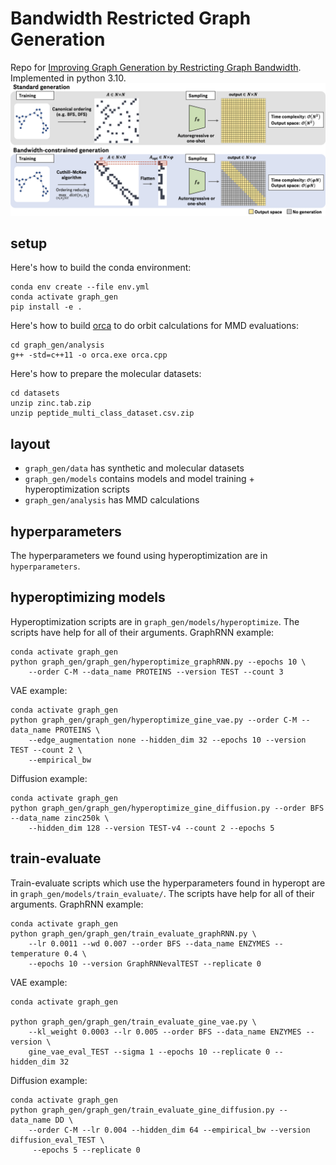 # Bandwidth Restricted Graph Generation
Repo for [Improving Graph Generation by Restricting Graph Bandwidth](https://arxiv.org/abs/2301.10857).
Implemented in python 3.10.
![overview figure](./figures/overview_fig.png)

## setup
Here's how to build the conda environment:
```
conda env create --file env.yml
conda activate graph_gen
pip install -e .
```
Here's how to build [orca](https://github.com/thocevar/orca) to do orbit calculations for MMD evaluations:
```
cd graph_gen/analysis
g++ -std=c++11 -o orca.exe orca.cpp
```
Here's how to prepare the molecular datasets:
```
cd datasets
unzip zinc.tab.zip
unzip peptide_multi_class_dataset.csv.zip
```

## layout
- `graph_gen/data` has synthetic and molecular datasets
- `graph_gen/models` contains models and model training + hyperoptimization scripts
- `graph_gen/analysis` has MMD calculations

## hyperparameters
The hyperparameters we found using hyperoptimization are in `hyperparameters`.

## hyperoptimizing models
Hyperoptimization scripts are in `graph_gen/models/hyperoptimize`.
The scripts have help for all of their arguments.
GraphRNN example:
```
conda activate graph_gen
python graph_gen/graph_gen/hyperoptimize_graphRNN.py --epochs 10 \ 
    --order C-M --data_name PROTEINS --version TEST --count 3
```
VAE example:
```
conda activate graph_gen
python graph_gen/graph_gen/hyperoptimize_gine_vae.py --order C-M --data_name PROTEINS \
    --edge_augmentation none --hidden_dim 32 --epochs 10 --version TEST --count 2 \ 
    --empirical_bw
```
Diffusion example:
```
conda activate graph_gen
python graph_gen/graph_gen/hyperoptimize_gine_diffusion.py --order BFS --data_name zinc250k \ 
    --hidden_dim 128 --version TEST-v4 --count 2 --epochs 5
```

## train-evaluate
Train-evaluate scripts which use the hyperparameters found in hyperopt are in `graph_gen/models/train_evaluate/`.
The scripts have help for all of their arguments.
GraphRNN example:
```
conda activate graph_gen
python graph_gen/graph_gen/train_evaluate_graphRNN.py \ 
    --lr 0.0011 --wd 0.007 --order BFS --data_name ENZYMES --temperature 0.4 \ 
    --epochs 10 --version GraphRNNevalTEST --replicate 0
```
VAE example: 
```
conda activate graph_gen

python graph_gen/graph_gen/train_evaluate_gine_vae.py \ 
    --kl_weight 0.0003 --lr 0.005 --order BFS --data_name ENZYMES --version \ 
    gine_vae_eval_TEST --sigma 1 --epochs 10 --replicate 0 --hidden_dim 32
```
Diffusion example:
```
conda activate graph_gen
python graph_gen/graph_gen/train_evaluate_gine_diffusion.py --data_name DD \
    --order C-M --lr 0.004 --hidden_dim 64 --empirical_bw --version diffusion_eval_TEST \ 
     --epochs 5 --replicate 0
```
